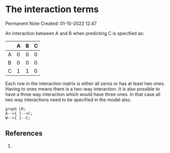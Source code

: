 # The interaction terms
Permanent Note
Created: 01-10-2022 12:47


An interaction between A and B when predicting C is specified as:

| |A|B|C|
|---|---|---|---|
|A|0|0|0|
|B|0|0|0|
|C|1|1|0|

Each row in the interaction matrix is either all zeros or has at least two ones. Having to ones means there is a two-way interaction. It is also possible to have a three way interaction which would have three ones. In that case all two way interactions need to be specified in the model also. 


```mermaid
graph LR;
A-->{ }-->C;
W-->{ }--C;

```
## References
1. 